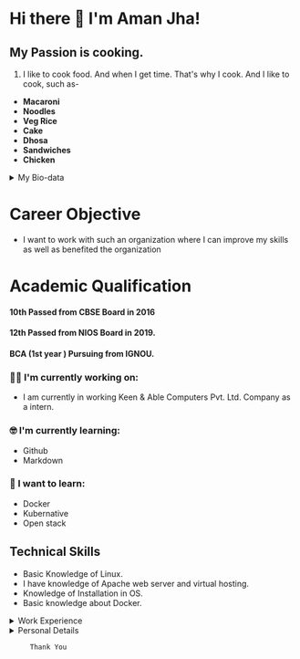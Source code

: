 # Hi there 👋 I'm Aman Jha!

## My Passion is cooking.
1. I like to cook food. And when I get time. That's why I cook. And I like to cook, such as-
- **Macaroni**
- **Noodles**
- **Veg Rice** 
- **Cake** 
- **Dhosa** 
- **Sandwiches** 
- **Chicken**

<details>
  <summary> My Bio-data </summary>
  <ul>
    <br>
    <li> Name : Aman Kumar Jha </li>
    <li> Contect No : 8010062008 </li>
    <li> Email Id : amankumar.x.jha@fosteringlinux.com
  </ul>
</details>

# Career Objective
- I want to work with such an organization where I can improve my skills as well as benefited the organization


# Academic Qualification 

####  10th Passed from CBSE Board in 2016
####  12th Passed from NIOS Board in 2019.
####  BCA (1st year ) Pursuing from IGNOU.

### :technologist: I'm currently working on:

- I am currently in working Keen & Able Computers Pvt. Ltd. Company as a intern.

### :nerd_face: I'm currently learning:

- Github
- Markdown

### :thinking: I want to learn:

- Docker
- Kubernative
- Open stack 

## Technical Skills
- Basic Knowledge of Linux.
- I have knowledge of Apache web server and virtual hosting.
- Knowledge of Installation in OS.
- Basic knowledge about Docker.

<details>
  <summary> Work Experience </summary>
  <ul>
    <br>
    <li> Fresher </li>
  </ul>
</details>

<details>
  <summary> Personal Details </summary>
  <ul>
    <br>
    <li> Father’s Name     :    Mr. Narendra Jha </li>
    <li> Date of Birth     :    18/01/2000 </li>
    <li> Nationality       :    Indian </li>
    <li> Religion          :    Hindu </li>
    <li> Gender            :    Male </li>
    <li> Marital Status    :    Unmarried </li>
    <li> Language Known    :    Hindi & English </li>
  </ul>
</details>


```
     Thank You
```
